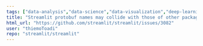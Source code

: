 ```yaml
---
tags: ["data-analysis","data-science","data-visualization","deep-learning","developer-tools","machine-learning","priorityP3","python","statusconfirmed","streamlit","typebug"]
title: "Streamlit protobuf names may collide with those of other packages"
html_url: "https://github.com/streamlit/streamlit/issues/3082"
user: "thiemoToadi"
repo: "streamlit/streamlit"
---
```


